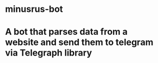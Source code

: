 # minusrus-bot
# A bot that parses data from a website and send them to telegram via Telegraph library
